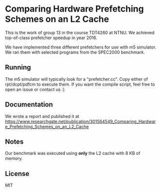# Comparing Hardware Prefetching Schemes on an L2 Cache   

This is the work of group 13 in the course TDT4260 at NTNU. We achieved top-of-class prefetcher speedup in year 2016. 

We have implemented three different prefetchers for use with m5 simulator.
We ran them with selected programs from the SPEC2000 benchmark.  

## Running
The m5 simulator will typically look for a "prefetcher.cc". Copy either of rpt/dcpt/pdfcm to execute them.
If you want the compile script, feel free to open an issue or contact us :)

## Documentation
We wrote a report and published it at  
https://www.researchgate.net/publication/301564549_Comparing_Hardware_Prefetching_Schemes_on_an_L2_Cache

## Notes
Our benchmark was executed using **only** the L2 cache with 8 KB of memory.  

## License
MIT 
